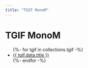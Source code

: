 ```yaml
---
title: "TGIF MonoM"
---
```

# TGIF MonoM

<ul>
{%- for tgif in collections.tgif -%}
    <li><a href="{{ tgif.url | url }}">{{ tgif.data.title }}</a></li>
{%- endfor -%}
</ul>
